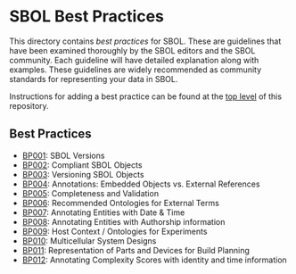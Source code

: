 # SBOL Best Practices

This directory contains *best practices* for SBOL.
These are guidelines that have been examined thoroughly by the SBOL editors and the SBOL community.
Each guideline will have detailed explanation along with examples.
These guidelines are widely recommended as community standards for representing your data in SBOL.

Instructions for adding a best practice can be found at the [top level](./../../..) of this repository. 


## Best Practices

* [BP001](./BP001): SBOL Versions
* [BP002](./BP002): Compliant SBOL Objects
* [BP003](./BP003): Versioning SBOL Objects
* [BP004](./BP004): Annotations: Embedded Objects vs. External References
* [BP005](./BP005): Completeness and Validation
* [BP006](./BP006): Recommended Ontologies for External Terms
* [BP007](./BP007): Annotating Entities with Date & Time
* [BP008](./BP008): Annotating Entities with Authorship information
* [BP009](./BP009): Host Context / Ontologies for Experiments
* [BP010](./BP010): Multicellular System Designs
* [BP011](./BP011): Representation of Parts and Devices for Build Planning
* [BP012](./BP012): Annotating Complexity Scores with identity and time information

